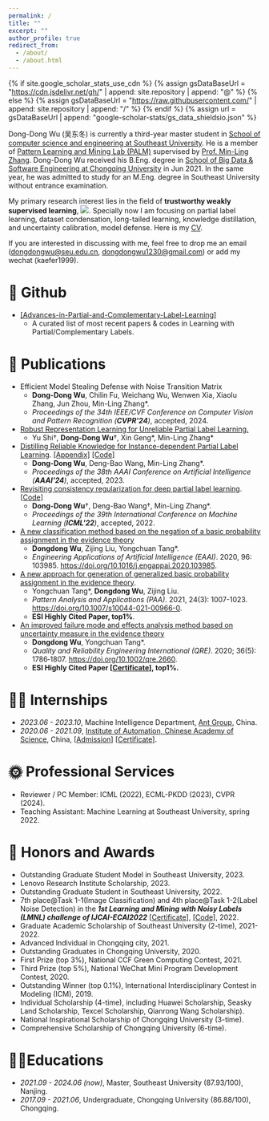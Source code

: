 ```yaml
---
permalink: /
title: ""
excerpt: ""
author_profile: true
redirect_from: 
  - /about/
  - /about.html
---
```


{% if site.google_scholar_stats_use_cdn %}
{% assign gsDataBaseUrl = "https://cdn.jsdelivr.net/gh/" | append: site.repository | append: "@" %}
{% else %}
{% assign gsDataBaseUrl = "https://raw.githubusercontent.com/" | append: site.repository | append: "/" %}
{% endif %}
{% assign url = gsDataBaseUrl | append: "google-scholar-stats/gs_data_shieldsio.json" %}

<span class='anchor' id='about-me'></span>

Dong-Dong Wu (吴东冬) is currently a third-year master student in [School of computer science and engineering at Southeast University](https://cse.seu.edu.cn/). He is a member of [Pattern Learning and Mining Lab (PALM)](http://palm.seu.edu.cn/) supervised by [Prof. Min-Ling Zhang](http://palm.seu.edu.cn/zhangml/). Dong-Dong Wu received his B.Eng. degree in [School of Big Data & Software Engineering at Chongqing University](http://www.cse.cqu.edu.cn/) in Jun 2021. In the same year, he was admitted to study for an M.Eng. degree in Southeast University without entrance examination.

My primary research interest lies in the field of **trustworthy weakly supervised learning**,   <a href='https://scholar.google.com/citations?user=_Vx3dZgAAAAJ'><img src="https://img.shields.io/endpoint?url={{ url | url_encode }}&logo=Google%20Scholar&labelColor=f6f6f6&color=9cf&style=flat&label=citations"></a>. Specially now I am focusing on partial label learning, dataset condensation, long-tailed learning, knowledge distillation, and uncertainty calibration, model defense. Here is my  <a href ="../certificates/CV.pdf">CV</a>.

If you are interested in discussing with me, feel free to drop me an email (dongdongwu@seu.edu.cn, dongdongwu1230@gmail.com) or add my wechat (kaefer1999).

# 🎈 Github

- [[Advances-in-Partial-and-Complementary-Label-Learning]](https://github.com/wu-dd/Advances-in-Partial-and-Complementary-Label-Learning)
  - A curated list of most recent papers & codes in Learning with Partial/Complementary Labels.


# 📝 Publications

- Efficient Model Stealing Defense with Noise Transition Matrix
  - **Dong-Dong Wu**, Chilin Fu, Weichang Wu, Wenwen Xia, Xiaolu Zhang, Jun Zhou, Min-Ling Zhang*.
  - *Proceedings of the 34th IEEE/CVF Conference on Computer Vision and Pattern Recognition (**CVPR'24**)*, accepted, 2024.
- [Robust Representation Learning for Unreliable Partial Label Learning.](https://arxiv.org/pdf/2308.16718.pdf)
  - Yu Shi$\dagger$, **Dong-Dong Wu**$\dagger$, Xin Geng\*, Min-Ling Zhang\*
- [Distilling Reliable Knowledge for Instance-dependent Partial Label Learning](https://palm.seu.edu.cn/zhangml/files/AAAI'24d.pdf). [[Appendix]](https://palm.seu.edu.cn/zhangml/files/Appendix_AAAI'24d.pdf) [[Code]](https://github.com/wu-dd/DIRK)
  - **Dong-Dong Wu**, Deng-Bao Wang, Min-Ling Zhang\*.
  - *Proceedings of the 38th AAAI Conference on Artificial Intelligence (**AAAI'24**)*, accepted, 2023.
- [Revisiting consistency regularization for deep partial label learning](http://palm.seu.edu.cn/zhangml/files/ICML'22a.pdf). [[Code]](https://github.com/wu-dd/PLCR)
  - **Dong-Dong Wu**$\dagger$, Deng-Bao Wang$\dagger$, Min-Ling Zhang\*.
  - *Proceedings of the 39th International Conference on Machine Learning (**ICML'22**)*, accepted, 2022.
- [A new classification method based on the negation of a basic probability assignment in the evidence theory](https://www.sciencedirect.com/science/article/abs/pii/S0952197620302864) 
  - **Dongdong Wu**, Zijing Liu, Yongchuan Tang\*.
  - *Engineering Applications of Artificial Intelligence (EAAI)*. 2020, 96: 103985. https://doi.org/10.1016/j.engappai.2020.103985.
- [A new approach for generation of generalized basic probability  assignment in the evidence theory](https://link.springer.com/content/pdf/10.1007/s10044-021-00966-0.pdf).
  - Yongchuan Tang\*, **Dongdong Wu**, Zijing Liu.
  - *Pattern Analysis and Applications (PAA)*.  2021, 24(3): 1007-1023. https://doi.org/10.1007/s10044-021-00966-0.
  - **ESI Highly Cited Paper, top1%**.
- [An improved failure mode and effects analysis method based on uncertainty measure in the evidence theory](https://onlinelibrary.wiley.com/doi/epdf/10.1002/qre.2660)
  - **Dongdong Wu**, Yongchuan Tang*.
  - *Quality and Reliability Engineering International (QRE)*. 2020; 36(5): 1786‐1807. https://doi.org/10.1002/qre.2660.
  - **ESI Highly Cited Paper [<a href ="../certificates/Top Cited Article 2020-2021.pdf">Certificate</a>], top1%.**

# 👨‍💻 Internships

- *2023.06 - 2023.10*, Machine Intelligence Department, [Ant Group](https://www.antgroup.com/), China.
- *2020.06 - 2021.09*, [Institute of Automation, Chinese Academy of Science](http://www.ia.cas.cn/), China, [<a href ="../certificates/Institute of Automation-Admission.pdf">Admission</a>] [<a href ="../certificates/Institute of Automation-Proof.pdf">Certificate</a>].	

# 🌞 Professional Services

- Reviewer / PC Member: ICML (2022), ECML-PKDD (2023), CVPR (2024).
- Teaching Assistant: Machine Learning at Southeast University, spring 2022.

# 🏅 Honors and Awards

-  Outstanding Graduate Student Model in Southeast University, 2023.
-  Lenovo Research Institute Scholarship, 2023.
-  Outstanding Graduate Student in Southeast University, 2022.
- 7th place@Task 1-1(Image Classification) and 4th place@Task 1-2(Label Noise Detection) in the ***1st Learning and Mining with Noisy Labels (LMNL) challenge of IJCAI-ECAI2022*** [<a href ="../certificates/1st of LMNL challenge.pdf">Certificate</a>], [[Code]](https://github.com/wu-dd/LMNL), 2022.
-  Graduate Academic Scholarship of Southeast University (2-time), 2021-2022.
- Advanced Individual in Chongqing city, 2021.
- Outstanding Graduates in Chongqing University, 2020.
- First Prize (top 3%), National CCF Green Computing Contest, 2021.
- Third Prize  (top 5%), National WeChat Mini Program Development Contest, 2020.
- Outstanding Winner (top 0.1%), International Interdisciplinary Contest in Modeling (ICM), 2019.
- Individual Scholarship (4-time), including Huawei Scholarship, Seasky Land Scholarship, Texcel Scholarship, Qianrong Wang Scholarship).
- National Inspirational Scholarship of Chongqing University (3-time).
- Comprehensive Scholarship of Chongqing University (6-time).

# 👨‍🎓Educations

- *2021.09 - 2024.06 (now)*, Master, Southeast University (87.93/100), Nanjing. 
- *2017.09 - 2021.06*, Undergraduate, Chongqing University (86.88/100), Chongqing.
